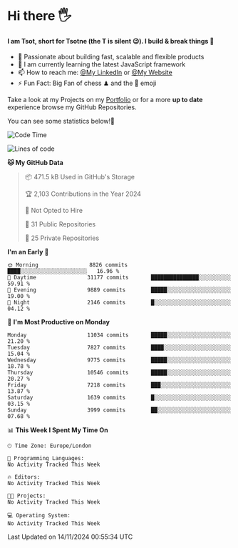 # Hi there :raised_hand_with_fingers_splayed:
#### I am Tsot, short for Tsotne (the T is silent :wink:). I build & break things :space_invader:
- :telescope: Passionate about building fast, scalable and flexible products
- :seedling: I am currently learning the latest JavaScript framework 
- :mailbox: How to reach me: [@My LinkedIn](https://www.linkedin.com/in/tsotne-gvadzabia/) or [@My Website](https://tsotne.co.uk/contact)
- :zap: Fun Fact: Big Fan of chess ♟ and the 👾 emoji

Take a look at my Projects on my [Portfolio](https://tsotne.co.uk/) or for a more **up to date** experience browse my GitHub Repositories.

You can see some statistics below!:space_invader:
<!--START_SECTION:waka-->
![Code Time](http://img.shields.io/badge/Code%20Time-761%20hrs%202%20mins-blue)

![Lines of code](https://img.shields.io/badge/From%20Hello%20World%20I%27ve%20Written-17.5%20million%20lines%20of%20code-blue)

**🐱 My GitHub Data** 

> 📦 471.5 kB Used in GitHub's Storage 
 > 
> 🏆 2,103 Contributions in the Year 2024
 > 
> 🚫 Not Opted to Hire
 > 
> 📜 31 Public Repositories 
 > 
> 🔑 25 Private Repositories 
 > 
**I'm an Early 🐤** 

```text
🌞 Morning                8826 commits        ████░░░░░░░░░░░░░░░░░░░░░   16.96 % 
🌆 Daytime                31177 commits       ███████████████░░░░░░░░░░   59.91 % 
🌃 Evening                9889 commits        █████░░░░░░░░░░░░░░░░░░░░   19.00 % 
🌙 Night                  2146 commits        █░░░░░░░░░░░░░░░░░░░░░░░░   04.12 % 
```
📅 **I'm Most Productive on Monday** 

```text
Monday                   11034 commits       █████░░░░░░░░░░░░░░░░░░░░   21.20 % 
Tuesday                  7827 commits        ████░░░░░░░░░░░░░░░░░░░░░   15.04 % 
Wednesday                9775 commits        █████░░░░░░░░░░░░░░░░░░░░   18.78 % 
Thursday                 10546 commits       █████░░░░░░░░░░░░░░░░░░░░   20.27 % 
Friday                   7218 commits        ███░░░░░░░░░░░░░░░░░░░░░░   13.87 % 
Saturday                 1639 commits        █░░░░░░░░░░░░░░░░░░░░░░░░   03.15 % 
Sunday                   3999 commits        ██░░░░░░░░░░░░░░░░░░░░░░░   07.68 % 
```


📊 **This Week I Spent My Time On** 

```text
🕑︎ Time Zone: Europe/London

💬 Programming Languages: 
No Activity Tracked This Week

🔥 Editors: 
No Activity Tracked This Week

🐱‍💻 Projects: 
No Activity Tracked This Week

💻 Operating System: 
No Activity Tracked This Week
```


 Last Updated on 14/11/2024 00:55:34 UTC
<!--END_SECTION:waka-->
